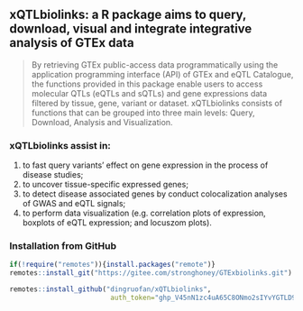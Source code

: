 ## xQTLbiolinks: a R package aims to query, download, visual and integrate integrative analysis of GTEx data

> By retrieving GTEx public-access data programmatically using the application programming interface (API) of GTEx and eQTL Catalogue, the functions provided in this package enable users to access molecular QTLs (eQTLs and sQTLs) and gene expressions data filtered by tissue, gene, variant or dataset. xQTLbiolinks consists of functions that can be grouped into three main levels: Query, Download, Analysis and Visualization.

### xQTLbiolinks assist in:

1. to fast query variants’ effect on gene expression in the process of disease studies;
2. to uncover tissue-specific expressed genes; 
3. to detect disease associated genes by conduct colocalization analyses of GWAS and eQTL signals;
3. to perform data visualization (e.g. correlation plots of expression, boxplots of eQTL expression; and locuszom plots).

### Installation from GitHub

``` r
if(!require("remotes")){install.packages("remote")}
remotes::install_git("https://gitee.com/stronghoney/GTExbiolinks.git")

remotes::install_github("dingruofan/xQTLbiolinks", 
                         auth_token="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")
```


